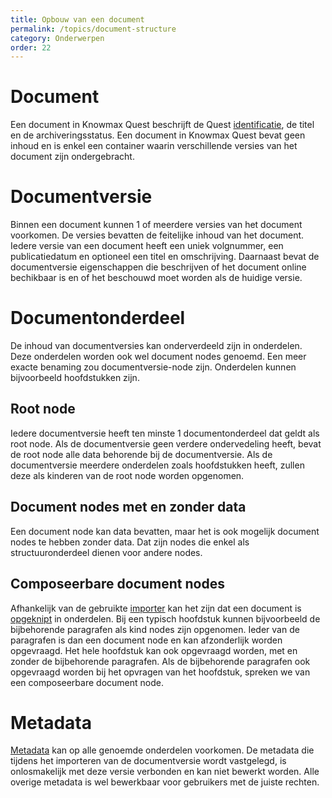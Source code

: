```yaml
---
title: Opbouw van een document
permalink: /topics/document-structure
category: Onderwerpen
order: 22
---
```


# Document
Een document in Knowmax Quest beschrijft de Quest [identificatie](/concepts/quest-id), de titel en de archiveringsstatus. Een document in Knowmax Quest bevat geen inhoud en is enkel een container waarin verschillende versies van het document zijn ondergebracht.

# Documentversie
Binnen een document kunnen 1 of meerdere versies van het document voorkomen. De versies bevatten de feitelijke inhoud van het document. Iedere versie van een document heeft een uniek volgnummer, een publicatiedatum en optioneel een titel en omschrijving. Daarnaast bevat de documentversie eigenschappen die beschrijven of het document online bechikbaar is en of het beschouwd moet worden als de huidige versie.

# Documentonderdeel
De inhoud van documentversies kan onderverdeeld zijn in onderdelen. Deze onderdelen worden ook wel document nodes genoemd. Een meer exacte benaming zou documentversie-node zijn. Onderdelen kunnen bijvoorbeeld hoofdstukken zijn.

## Root node
Iedere documentversie heeft ten minste 1 documentonderdeel dat geldt als root node. Als de documentversie geen verdere ondervedeling heeft, bevat de root node alle data behorende bij de documentversie. Als de documentversie meerdere onderdelen zoals hoofdstukken heeft, zullen deze als kinderen van de root node worden opgenomen. 

## Document nodes met en zonder data
Een document node kan data bevatten, maar het is ook mogelijk document nodes te hebben zonder data. Dat zijn nodes die enkel als structuuronderdeel dienen voor andere nodes.

## Composeerbare document nodes
Afhankelijk van de gebruikte [importer](/concepts/importers) kan het zijn dat een document is [opgeknipt](/concepts/composition) in onderdelen. Bij een typisch hoofdstuk kunnen bijvoorbeeld de bijbehorende paragrafen als kind nodes zijn opgenomen. Ieder van de paragrafen is dan een document node en kan afzonderlijk worden opgevraagd. Het hele hoofdstuk kan ook opgevraagd worden, met en zonder de bijbehorende paragrafen. Als de bijbehorende paragrafen ook opgevraagd worden bij het opvragen van het hoofdstuk, spreken we van een composeerbare document node.

# Metadata
[Metadata](/concepts/metadata) kan op alle genoemde onderdelen voorkomen. De metadata die tijdens het importeren van de documentversie wordt vastgelegd, is onlosmakelijk met deze versie verbonden en kan niet bewerkt worden. Alle overige metadata is wel bewerkbaar voor gebruikers met de juiste rechten.